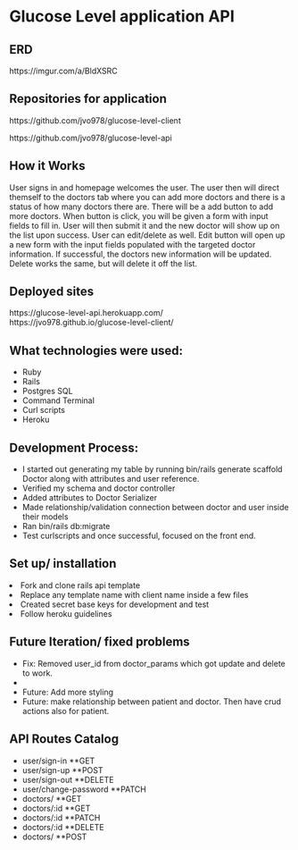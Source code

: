 <h1>Glucose Level application API</h1>

<h2>ERD</h2>
https://imgur.com/a/BldXSRC

<h2>Repositories for application</h2>
https://github.com/jvo978/glucose-level-client
<p></p>
https://github.com/jvo978/glucose-level-api
<p></p>

<h2>How it Works</h2>
<p>User signs in and homepage welcomes the user. The user then will direct themself to the doctors tab where you can add more doctors and there is a status of how many doctors there are. There will be a add button to add more doctors. When button is click, you will be given a form with input fields to fill in. User will then submit it and the new doctor will show up on the list upon success. User can edit/delete as well. Edit button will open up a new form with the input fields populated with the targeted doctor information. If successful, the doctors new information will be updated. Delete works the same, but will delete it off the list.</p>

<h2>Deployed sites</h2>
https://glucose-level-api.herokuapp.com/
<br>
https://jvo978.github.io/glucose-level-client/

<h2>What technologies were used:</h2>

<ul>
<li>Ruby</li>
<li>Rails</li>
<li>Postgres SQL</li>
<li>Command Terminal</li>
<li>Curl scripts</li>
<li>Heroku</li>
</ul>

<h2>Development Process:</h2>
<ul>
<li>I started out generating my table by running bin/rails generate scaffold Doctor along with attributes and user reference.</li>
<li>Verified my schema and doctor controller</li>
<li>Added attributes to Doctor Serializer</li>
<li>Made relationship/validation connection between doctor and user inside their models</li>
<li>Ran bin/rails db:migrate</li>
<li>Test curlscripts and once successful, focused on the front end.</li>
</ul>

<h2>Set up/ installation</h2>
<li>Fork and clone rails api template</li>
<li>Replace any template name with client name inside a few files</li>
<li>Created secret base keys for development and test</li>
<li>Follow heroku guidelines</li>

<h2>Future Iteration/ fixed problems</h2>
<ul>
<li>Fix: Removed user_id from doctor_params which got update and delete to work.<li>
<li>Future: Add more styling</li>
<li>Future: make relationship between patient and doctor. Then have crud actions also for patient.</li>
</ul>

<h2>API Routes Catalog</h2>
<ul>
<li>user/sign-in    **GET</li>
<li>user/sign-up    **POST</li>
<li>user/sign-out    **DELETE</li>
<li>user/change-password    **PATCH</li>
<li>doctors/    **GET</li>
<li>doctors/:id    **GET</li>
<li>doctors/:id    **PATCH</li>
<li>doctors/:id    **DELETE</li>
<li>doctors/    **POST</li>
</ul>
